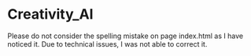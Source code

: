 # Creativity_AI

Please do not consider the spelling mistake on page index.html as I have noticed it. Due to technical issues, I was not able to correct it.
